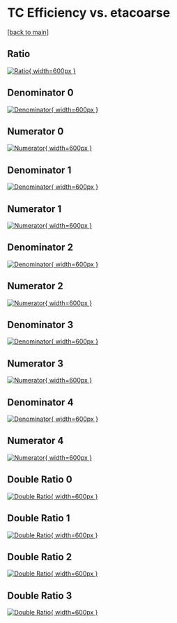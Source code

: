 # TC Efficiency vs. etacoarse

[[back to main](./)]



## Ratio

[![Ratio](../mtv/var/TC_base_211_0_eff_etacoarse.png){ width=600px }](../mtv/var/TC_base_211_0_eff_etacoarse.pdf)

## Denominator 0

[![Denominator](../mtv/den/TC_base_211_0_eff_etacoarse_den0.png){ width=600px }](../mtv/den/TC_base_211_0_eff_etacoarse_den0.pdf)

## Numerator 0

[![Numerator](../mtv/num/TC_base_211_0_eff_etacoarse_num0.png){ width=600px }](../mtv/num/TC_base_211_0_eff_etacoarse_num0.pdf)

## Denominator 1

[![Denominator](../mtv/den/TC_base_211_0_eff_etacoarse_den1.png){ width=600px }](../mtv/den/TC_base_211_0_eff_etacoarse_den1.pdf)

## Numerator 1

[![Numerator](../mtv/num/TC_base_211_0_eff_etacoarse_num1.png){ width=600px }](../mtv/num/TC_base_211_0_eff_etacoarse_num1.pdf)

## Denominator 2

[![Denominator](../mtv/den/TC_base_211_0_eff_etacoarse_den2.png){ width=600px }](../mtv/den/TC_base_211_0_eff_etacoarse_den2.pdf)

## Numerator 2

[![Numerator](../mtv/num/TC_base_211_0_eff_etacoarse_num2.png){ width=600px }](../mtv/num/TC_base_211_0_eff_etacoarse_num2.pdf)

## Denominator 3

[![Denominator](../mtv/den/TC_base_211_0_eff_etacoarse_den3.png){ width=600px }](../mtv/den/TC_base_211_0_eff_etacoarse_den3.pdf)

## Numerator 3

[![Numerator](../mtv/num/TC_base_211_0_eff_etacoarse_num3.png){ width=600px }](../mtv/num/TC_base_211_0_eff_etacoarse_num3.pdf)

## Denominator 4

[![Denominator](../mtv/den/TC_base_211_0_eff_etacoarse_den4.png){ width=600px }](../mtv/den/TC_base_211_0_eff_etacoarse_den4.pdf)

## Numerator 4

[![Numerator](../mtv/num/TC_base_211_0_eff_etacoarse_num4.png){ width=600px }](../mtv/num/TC_base_211_0_eff_etacoarse_num4.pdf)

## Double Ratio 0

[![Double Ratio](../mtv/ratio/TC_base_211_0_eff_etacoarse_ratio0.png){ width=600px }](../mtv/ratio/TC_base_211_0_eff_etacoarse_ratio0.pdf)

## Double Ratio 1

[![Double Ratio](../mtv/ratio/TC_base_211_0_eff_etacoarse_ratio1.png){ width=600px }](../mtv/ratio/TC_base_211_0_eff_etacoarse_ratio1.pdf)

## Double Ratio 2

[![Double Ratio](../mtv/ratio/TC_base_211_0_eff_etacoarse_ratio2.png){ width=600px }](../mtv/ratio/TC_base_211_0_eff_etacoarse_ratio2.pdf)

## Double Ratio 3

[![Double Ratio](../mtv/ratio/TC_base_211_0_eff_etacoarse_ratio3.png){ width=600px }](../mtv/ratio/TC_base_211_0_eff_etacoarse_ratio3.pdf)

